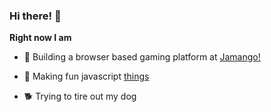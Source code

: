 ### Hi there! 👋

**Right now I am**

- 🥭 Building a browser based gaming platform at [Jamango!](https://jamango.io/)

- 🔧 Making fun javascript [things](https://sketches.isaacmason.com/)

- 🐕 Trying to tire out my dog
